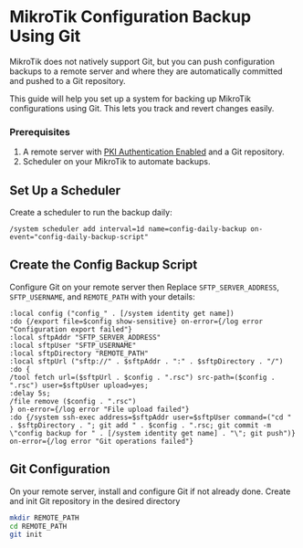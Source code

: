 # MikroTik Configuration Backup Using Git

MikroTik does not natively support Git, but you can push configuration backups to a remote server and where they are automatically committed and pushed to a Git repository.

This guide will help you set up a system for backing up MikroTik configurations using Git. This lets you track and revert changes easily.

### Prerequisites

1. A remote server with [PKI Authentication Enabled](mikrotik-pki-auth.md) and a Git repository.
2. Scheduler on your MikroTik to automate backups.

## Set Up a Scheduler

Create a scheduler to run the backup daily:

```mikrotik
/system scheduler add interval=1d name=config-daily-backup on-event="config-daily-backup-script"
```

## Create the Config Backup Script

Configure Git on your remote server then Replace `SFTP_SERVER_ADDRESS`, `SFTP_USERNAME`, and `REMOTE_PATH` with your details:

```mikrotik
:local config ("config_" . [/system identity get name])
:do {/export file=$config show-sensitive} on-error={/log error "Configuration export failed"}
:local sftpAddr "SFTP_SERVER_ADDRESS"
:local sftpUser "SFTP_USERNAME"
:local sftpDirectory "REMOTE_PATH"
:local sftpUrl ("sftp://" . $sftpAddr . ":" . $sftpDirectory . "/")
:do {
/tool fetch url=($sftpUrl . $config . ".rsc") src-path=($config . ".rsc") user=$sftpUser upload=yes;
:delay 5s;
/file remove ($config . ".rsc")
} on-error={/log error "File upload failed"}
:do {/system ssh-exec address=$sftpAddr user=$sftpUser command=("cd " . $sftpDirectory . "; git add " . $config . ".rsc; git commit -m \"config backup for " . [/system identity get name] . "\"; git push")} on-error={/log error "Git operations failed"}
```

## Git Configuration

On your remote server, install and configure Git if not already done. Create and init Git repository in the desired directory

```bash
mkdir REMOTE_PATH
cd REMOTE_PATH
git init

```
